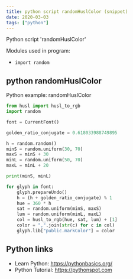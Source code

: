 ```yaml
---
title: python script randomHuslColor (snippet)
date: 2020-03-03
tags: ["python"]
---
```

Python script 'randomHuslColor'


Modules used in program: 
* `import random`

## python randomHuslColor

Python example: randomHuslColor

```python
from husl import husl_to_rgb
import random

font = CurrentFont()

golden_ratio_conjugate = 0.618033988749895

h = random.random()
minS = random.uniform(30, 70)
maxS = minS + 30
minL = random.uniform(50, 70)
maxL = minL + 20

print(minS, minL)

for glyph in font:
    glyph.prepareUndo()
    h = (h + golden_ratio_conjugate) % 1
    hue = 360 * h
    sat = random.uniform(minS, maxS)
    lum = random.uniform(minL, maxL)
    col = husl_to_rgb(hue, sat, lum) + [1]
    color = ",".join(str(c) for c in col)
    glyph.lib["public.markColor"] = color

```

## Python links

- Learn Python: https://pythonbasics.org/
- Python Tutorial: https://pythonspot.com

